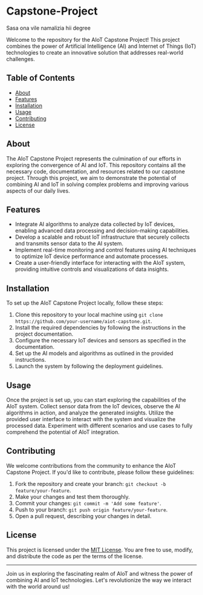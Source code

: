 # Capstone-Project
Sasa ona vile namalizia hii degree

Welcome to the repository for the AIoT Capstone Project! This project combines the power of Artificial Intelligence (AI) and Internet of Things (IoT) technologies to create an innovative solution that addresses real-world challenges.

## Table of Contents

- [About](#about)
- [Features](#features)
- [Installation](#installation)
- [Usage](#usage)
- [Contributing](#contributing)
- [License](#license)

## About

The AIoT Capstone Project represents the culmination of our efforts in exploring the convergence of AI and IoT. This repository contains all the necessary code, documentation, and resources related to our capstone project. Through this project, we aim to demonstrate the potential of combining AI and IoT in solving complex problems and improving various aspects of our daily lives.

## Features

- Integrate AI algorithms to analyze data collected by IoT devices, enabling advanced data processing and decision-making capabilities.
- Develop a scalable and robust IoT infrastructure that securely collects and transmits sensor data to the AI system.
- Implement real-time monitoring and control features using AI techniques to optimize IoT device performance and automate processes.
- Create a user-friendly interface for interacting with the AIoT system, providing intuitive controls and visualizations of data insights.

## Installation

To set up the AIoT Capstone Project locally, follow these steps:

1. Clone this repository to your local machine using `git clone https://github.com/your-username/aiot-capstone.git`.
2. Install the required dependencies by following the instructions in the project documentation.
3. Configure the necessary IoT devices and sensors as specified in the documentation.
4. Set up the AI models and algorithms as outlined in the provided instructions.
5. Launch the system by following the deployment guidelines.

## Usage

Once the project is set up, you can start exploring the capabilities of the AIoT system. Collect sensor data from the IoT devices, observe the AI algorithms in action, and analyze the generated insights. Utilize the provided user interface to interact with the system and visualize the processed data. Experiment with different scenarios and use cases to fully comprehend the potential of AIoT integration.

## Contributing

We welcome contributions from the community to enhance the AIoT Capstone Project. If you'd like to contribute, please follow these guidelines:

1. Fork the repository and create your branch: `git checkout -b feature/your-feature`.
2. Make your changes and test them thoroughly.
3. Commit your changes: `git commit -m 'Add some feature'`.
4. Push to your branch: `git push origin feature/your-feature`.
5. Open a pull request, describing your changes in detail.

## License

This project is licensed under the [MIT License](LICENSE). You are free to use, modify, and distribute the code as per the terms of the license.

---

Join us in exploring the fascinating realm of AIoT and witness the power of combining AI and IoT technologies. Let's revolutionize the way we interact with the world around us!
